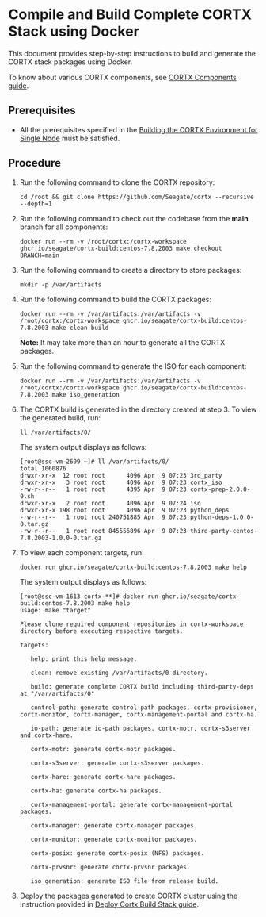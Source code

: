 
# Compile and Build Complete CORTX Stack using Docker

This document provides step-by-step instructions to build and generate the CORTX stack packages using Docker.

To know about various CORTX components, see [CORTX Components guide](https://github.com/Seagate/cortx/blob/main/doc/Components.md).

## Prerequisites

- All the prerequisites specified in the [Building the CORTX Environment for Single Node](Building-CORTX-From-Source-for-SingleNode.md) must be satisfied.

## Procedure

1. Run the following command to clone the CORTX repository:

   ```
   cd /root && git clone https://github.com/Seagate/cortx --recursive --depth=1
   ```

2. Run the following command to check out the codebase from the **main** branch for all components:

   ```
   docker run --rm -v /root/cortx:/cortx-workspace ghcr.io/seagate/cortx-build:centos-7.8.2003 make checkout BRANCH=main
   ```

3. Run the following command to create a directory to store packages:

   ```
   mkdir -p /var/artifacts
   ```

4. Run the following command to build the CORTX packages:

   ```
   docker run --rm -v /var/artifacts:/var/artifacts -v /root/cortx:/cortx-workspace ghcr.io/seagate/cortx-build:centos-7.8.2003 make clean build
   ```

   **Note:** It may take more than an hour to generate all the CORTX packages.

5. Run the following command to generate the ISO for each component:

   ```
   docker run --rm -v /var/artifacts:/var/artifacts -v /root/cortx:/cortx-workspace ghcr.io/seagate/cortx-build:centos-7.8.2003 make iso_generation
   ```

6. The CORTX build is generated in the directory created at step 3. To view the generated build, run:

   ```
   ll /var/artifacts/0/
   ```

   The system output displays as follows:

   ```
   [root@ssc-vm-2699 ~]# ll /var/artifacts/0/
   total 1060876
   drwxr-xr-x  12 root root      4096 Apr  9 07:23 3rd_party
   drwxr-xr-x   3 root root      4096 Apr  9 07:23 cortx_iso
   -rw-r--r--   1 root root      4395 Apr  9 07:23 cortx-prep-2.0.0-0.sh
   drwxr-xr-x   2 root root      4096 Apr  9 07:24 iso
   drwxr-xr-x 198 root root      4096 Apr  9 07:23 python_deps
   -rw-r--r--   1 root root 240751885 Apr  9 07:23 python-deps-1.0.0-0.tar.gz
   -rw-r--r--   1 root root 845556896 Apr  9 07:23 third-party-centos-7.8.2003-1.0.0-0.tar.gz
   ```

7. To view each component targets, run:

   ```
   docker run ghcr.io/seagate/cortx-build:centos-7.8.2003 make help
   ```

   The system output displays as follows:

   ```
   [root@ssc-vm-1613 cortx-**]# docker run ghcr.io/seagate/cortx-build:centos-7.8.2003 make help
   usage: make "target"

   Please clone required component repositories in cortx-workspace directory before executing respective targets.

   targets:

      help: print this help message.

      clean: remove existing /var/artifacts/0 directory.

      build: generate complete CORTX build including third-party-deps at "/var/artifacts/0"

      control-path: generate control-path packages. cortx-provisioner, cortx-monitor, cortx-manager, cortx-management-portal and cortx-ha.

      io-path: generate io-path packages. cortx-motr, cortx-s3server and cortx-hare.

      cortx-motr: generate cortx-motr packages.

      cortx-s3server: generate cortx-s3server packages.

      cortx-hare: generate cortx-hare packages.

      cortx-ha: generate cortx-ha packages.

      cortx-management-portal: generate cortx-management-portal packages.

      cortx-manager: generate cortx-manager packages.

      cortx-monitor: generate cortx-monitor packages.

      cortx-posix: generate cortx-posix (NFS) packages.

      cortx-prvsnr: generate cortx-prvsnr packages.

      iso_generation: generate ISO file from release build.
   ```

8. Deploy the packages generated to create CORTX cluster using the instruction provided in [Deploy Cortx Build Stack guide](ProvisionReleaseBuild.md).